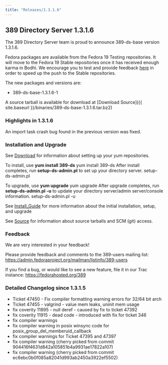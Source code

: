 ```yaml
---
title: "Releases/1.3.1.6"
---
```

389 Directory Server 1.3.1.6
----------------------------

The 389 Directory Server team is proud to announce 389-ds-base version 1.3.1.6.

Fedora packages are available from the Fedora 19 Testing repositories. It will move to the Fedora 19 Stable repositories once it has received enough karma in Bodhi. We encourage you to test and provide feedback [here](https://admin.fedoraproject.org/updates/389-ds-base-1.3.1.6-1.fc19) in order to speed up the push to the Stable repositories.

The new packages and versions are:

-   389-ds-base-1.3.1.6-1

A source tarball is available for download at [Download Source]({{ site.baseurl }}/binaries/389-ds-base-1.3.1.6.tar.bz2)

### Highlights in 1.3.1.6

An import task crash bug found in the previous version was fixed.

### Installation and Upgrade

See [Download](../download.html) for information about setting up your yum repositories.

To install, use **yum install 389-ds** yum install 389-ds After install completes, run **setup-ds-admin.pl** to set up your directory server. setup-ds-admin.pl

To upgrade, use **yum upgrade** yum upgrade After upgrade completes, run **setup-ds-admin.pl -u** to update your directory server/admin server/console information. setup-ds-admin.pl -u

See [Install\_Guide](../legacy/install-guide.html) for more information about the initial installation, setup, and upgrade

See [Source](../development/source.html) for information about source tarballs and SCM (git) access.

### Feedback

We are very interested in your feedback!

Please provide feedback and comments to the 389-users mailing list: <https://admin.fedoraproject.org/mailman/listinfo/389-users>

If you find a bug, or would like to see a new feature, file it in our Trac instance: <https://fedorahosted.org/389>

### Detailed Changelog since 1.3.1.5

-   Ticket 47450 - Fix compiler formatting warning errors for 32/64 bit arch
-   Ticket 47455 - valgrind - value mem leaks, uninit mem usage
-   fix coverity 11895 - null deref - caused by fix to ticket 47392
-   fix coverity 11915 - dead code - introduced with fix for ticket 346
-   fix compiler warnings
-   fix compiler warning in posix winsync code for posix\_group\_del\_memberuid\_callback
-   fix compiler warnings for Ticket 47395 and 47397
-   fix compiler warning (cherry picked from commit 904416f4631d842a105851b4a9931ae17822a107)
-   fix compiler warning (cherry picked from commit ec6ebc0b0f085a82041d993ab2450a3922ef5502)

